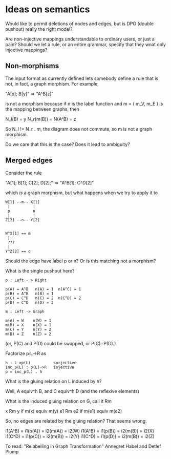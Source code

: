 # Ideas on semantics

Would like to permit deletions of nodes and edges, but is DPO (double pushout) really the right
model?

Are non-injective mappings understandable to ordinary users, or just a pain?  Should we let
a rule, or an entire grammar, specify that they wnat only injective mappings?

## Non-morphisms

The input format as currently defined lets somebody define a rule that is not, in fact, a graph
morphism.  For example,

"A[x]; B[y]" => "A^B[z]"

is not a morphism because if n is the label function and m = ( m_V, m_E ) is the mapping between
graphs, then

N_l(B) = y
N_r(m(B)) = N(A^B) = z

So N_l != N_r . m, the diagram does not commute, so m is not a graph morphism.

Do we care that this is the case?  Does it lead to ambiguity?

## Merged edges

Consider the rule

"A[1]; B[1]; C[2]; D[2];" => "A^B[1]; C^D[2]"

which *is* a graph morphism, but what happens when we try to apply it to

```
W[1] --m-- X[1]
 |          |
 p          n
 |          |
Z[2] --o-- Y[2]


W^X[1] == m
 |
 ???
 |
Y^Z[2] == o
```

Should the edge have label p or n?  Or is this matching not a morphism?

What is the single pushout here?

```
p : Left - > Right

p(A) = A^B   n(A) = 1  n(A^C) = 1
p(B) = A^B   n(B) = 1
p(C) = C^D   n(C) = 2  n(C^D) = 2
p(D) = C^D   n(D) = 2

m : Left -> Graph

m(A) = W    n(W) = 1
m(B) = X    n(X) = 1
m(C) = Y    n(Y) = 2
m(D) = Z    n(Z) = 2
```
(or, P(C) and P(D) could be swapped, or P(C)=P(D).)

Factorize p:L->R as

```
h : L->p(L)          surjective
inc_p(L) : p(L)->R   injective
p = inc_p(L) . h
```

What is the gluing relation on L induced by h?

Well, A equiv^h B, and C equiv^h D (and the reflexive elements)

What is the induced gluing relation on G, call it Rm

x Rm y if m(x) equiv m(y)
e1 Rm e2 if m(e1) equiv m(e2)

So, no edges are related by the gluing relation?  That seems wrong.


i1(A^B) = i1(p(A)) = i2(m(A)) = i2(W)
i1(A^B) = i1(p(B)) = i2(m(B)) = i2(X)
i1(C^D) = i1(p(C)) = i2(m(B)) = i2(Y)
i1(C^D) = i1(p(D)) = i2(m(B)) = i2(Z)

To read: "Relabelling in Graph Transformation" Annegret Habel and Detlef Plump



